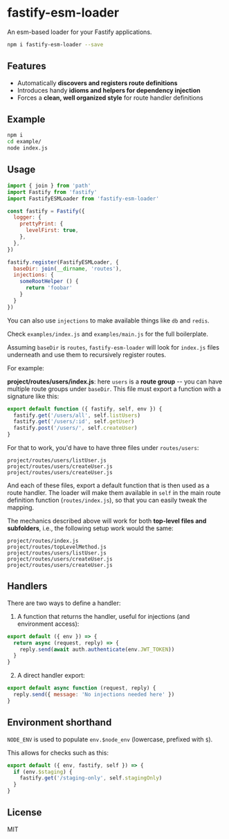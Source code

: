 # fastify-esm-loader

An esm-based loader for your Fastify applications.

```sh
npm i fastify-esm-loader --save
```

## Features

- Automatically **discovers and registers route definitions**
- Introduces handy **idioms and helpers for dependency injection**
- Forces a **clean, well organized style** for route handler definitions

## Example

```sh
npm i
cd example/
node index.js
```

## Usage

```js
import { join } from 'path'
import Fastify from 'fastify'
import FastifyESMLoader from 'fastify-esm-loader'

const fastify = Fastify({
  logger: {
    prettyPrint: {
      levelFirst: true,
    },
  },
})

fastify.register(FastifyESMLoader, {
  baseDir: join(__dirname, 'routes'),
  injections: {
    someRootHelper () {
      return 'foobar'
    }
  }
})
```

You can also use `injections` to make available things like `db` and `redis`.

Check `examples/index.js` and `examples/main.js` for the full boilerplate.

Assuming `baseDir` is `routes`, `fastify-esm-loader` will look for `index.js`
files underneath and use them to recursively register routes. 

For example:

**project/routes/users/index.js**: here `users` is a **route group** -- you
can have multiple route groups under `baseDir`. This file must export a function
with a signature like this:

```js
export default function ({ fastify, self, env }) {
  fastify.get('/users/all', self.listUsers)
  fastify.get('/users/:id', self.getUser)
  fastify.post('/users/', self.createUser)
}
```

For that to work, you'd have to have three files under `routes/users`:

```
project/routes/users/listUser.js
project/routes/users/createUser.js
project/routes/users/createUser.js
```

And each of these files, export a default function that is then used as a route
handler. The loader will make them available in `self` in the main route 
definition function (`routes/index.js`), so that you can easily tweak the mapping.

The mechanics described above will work for both **top-level files and 
subfolders**, i.e., the following setup work would the same:

```
project/routes/index.js
project/routes/topLevelMethod.js
project/routes/users/listUser.js
project/routes/users/createUser.js
project/routes/users/createUser.js
```

## Handlers

There are two ways to define a handler:

1. A function that returns the handler, useful for injections (and environment access):

```js
export default ({ env }) => {
  return async (request, reply) => {
    reply.send(await auth.authenticate(env.JWT_TOKEN))
  }
}
```

2. A direct handler export:

```js
export default async function (request, reply) {
  reply.send({ message: 'No injections needed here' })
}
```

## Environment shorthand

`NODE_ENV` is used to populate `env.$node_env` (lowercase, prefixed with `$`).

This allows for checks such as this:

```js
export default ({ env, fastify, self }) => {
  if (env.$staging) {
    fastify.get('/staging-only', self.stagingOnly)
  }
}
```

## License

MIT
